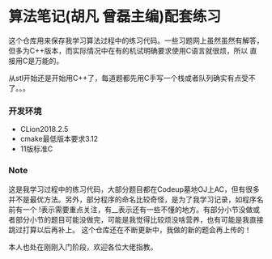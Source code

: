 # 算法笔记(胡凡 曾磊主编)配套练习
这个仓库用来保存我学习算法过程中的练习代码。一些习题网上虽然虽然有解答，但多为C++版本，而实际情况中在有的机试明确要求使用C语言就很烦，所以
直接用C是万能的。

从stl开始还是开始用C++了，每道题都先用C手写一个栈或者队列确实有点受不了。。。
### 开发环境
 * CLion2018.2.5
 * cmake最低版本要求3.12
 * 11版标准C
### Note
这是我学习过程中的练习代码，大部分题目都在Codeup墓地OJ上AC，但有很多并不是最优方法。另外，部分程序的命名比较奇怪，是为了我学习记录，如程序名前有一个
!表示需要重点关注，有__表示还有一些不懂的地方。有部分小节没做或者部分小节的题目可能没做完，可能是我觉得比较烦没啥营养，也有可能是我直接跳过打算以后再补上。
这个仓库还在不断更新中，我做的新的题会再上传的！

本人也处在刚刚入门阶段，欢迎各位大佬指教。
